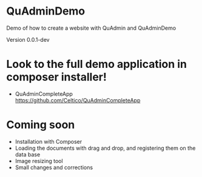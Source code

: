 QuAdminDemo
====================================================================
Demo of how to create a website with QuAdmin and QuAdminDemo

Version 0.0.1-dev

Look to the full demo application in composer installer!
====================================================================
- QuAdminCompleteApp https://github.com/Celtico/QuAdminCompleteApp

Coming soon
====================================================================
- Installation with Composer
- Loading the documents with drag and drop, and registering them on the data base
- Image resizing tool
- Small changes and corrections